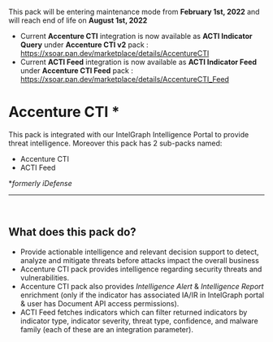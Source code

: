 This pack will be entering maintenance mode from **February 1st, 2022** and will reach end of life on **August 1st, 2022**

- Current **Accenture CTI** integration is now available as **ACTI Indicator Query** under **Accenture CTI v2** pack : https://xsoar.pan.dev/marketplace/details/AccentureCTI 
- Current **ACTI Feed** integration is now available as **ACTI Indicator Feed** under **Accenture CTI Feed** pack : https://xsoar.pan.dev/marketplace/details/AccentureCTI_Feed

# **Accenture CTI** \*

This pack is integrated with our IntelGraph Intelligence Portal to provide threat intelligence. 
Moreover this pack has 2 sub-packs named:

- Accenture CTI
- ACTI Feed

*_formerly iDefense_
_____

<p>&nbsp;</p>

## **What does this pack do?**

- Provide actionable intelligence and relevant decision support to detect, analyze and mitigate threats before attacks impact the overall business
- Accenture CTI pack provides intelligence regarding security threats and vulnerabilities.
- Accenture CTI pack also provides _Intelligence Alert_ & _Intelligence Report_ enrichment (only if the indicator has associated IA/IR in IntelGraph portal & user has Document API access permissions).
- ACTI Feed fetches indicators which can filter returned indicators by indicator type, indicator severity, threat type, confidence, and malware family (each of these are an integration parameter).
